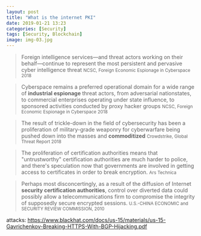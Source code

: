```yaml
---
layout: post
title: "What is the internet PKI"
date: 2019-01-21 13:23
categories: [Security]
tags: [Security, Blockchain]
image: img-03.jpg
---
```


<blockquote cite="https://www.dni.gov/files/NCSC/documents/news/20180724-economic-espionage-pub.pdf">
   Foreign intelligence services—and threat actors working on their behalf—continue to represent the
most persistent and pervasive cyber intelligence threat
  <small>NCSC, Foreign Economic Espionage in Cyberspace 2018</small>
</blockquote>

<blockquote cite="https://www.dni.gov/files/NCSC/documents/news/20180724-economic-espionage-pub.pdf">
Cyberspace remains a preferred
operational domain for a wide range of <strong>industrial espionage</strong> threat actors, from adversarial nationstates,
to commercial enterprises operating under state influence, to sponsored activities conducted
by proxy hacker groups  <small>NCSC, Foreign Economic Espionage in Cyberspace 2018</small>
</blockquote>

<blockquote cite="http://gleesik.ro">
The result of trickle-down in the field
of cybersecurity has been a proliferation of
military-grade weaponry for cyberwarfare being
pushed down into the masses and <strong>commoditized</strong>
  <small>Crowdstrike, Global Threat Report 2018</small>
</blockquote>

<blockquote cite="https://arstechnica.com/information-technology/2010/11/how-china-swallowed-15-of-net-traffic-for-18-minutes/">
The proliferation of certification authorities means that "untrustworthy" certification authorities are much harder to police, and there's speculation now that governments are involved in getting access to certificates in order to break encryption.
  <small>Ars Technica</small>
</blockquote>

<blockquote cite="https://www.uscc.gov/sites/default/files/annual_reports/2010-Report-to-Congress.pdf">
Perhaps most disconcertingly, as a result of the diffusion of Internet
<strong>security certification authorities</strong>, control over diverted data
could possibly allow a telecommunications firm to compromise the
integrity of supposedly secure encrypted sessions.
  <small>
U.S.-CHINA ECONOMIC and SECURITY REVIEW COMMISSION, 2010</small>
</blockquote>

attacks: https://www.blackhat.com/docs/us-15/materials/us-15-Gavrichenkov-Breaking-HTTPS-With-BGP-Hijacking.pdf
